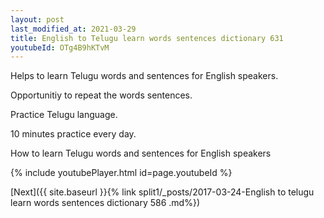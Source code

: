```yaml
---
layout: post
last_modified_at: 2021-03-29
title: English to Telugu learn words sentences dictionary 631 
youtubeId: OTg4B9hKTvM
---
```

 
 
Helps to learn Telugu words and sentences for English speakers.

Opportunitiy to repeat the words sentences. 

Practice Telugu language. 
 
10 minutes practice every day. 
 
How to learn Telugu words and sentences for English speakers 
 
{% include youtubePlayer.html id=page.youtubeId %}
 
 
[Next]({{ site.baseurl }}{% link  split1/_posts/2017-03-24-English to telugu learn words sentences dictionary 586 .md%})
 
